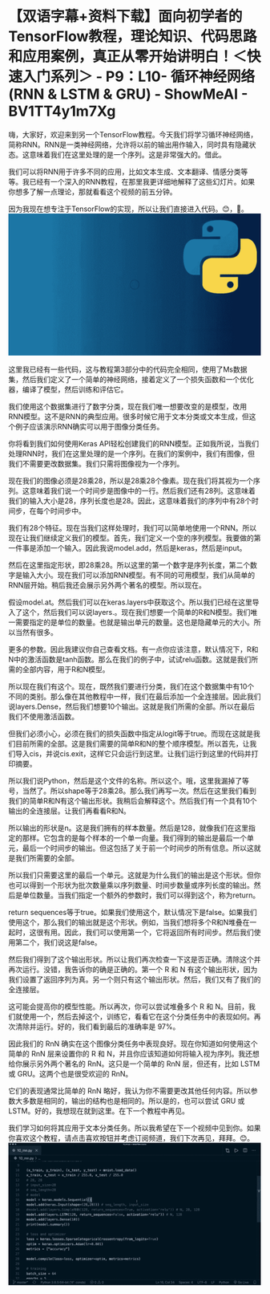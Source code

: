 # 【双语字幕+资料下载】面向初学者的TensorFlow教程，理论知识、代码思路和应用案例，真正从零开始讲明白！＜快速入门系列＞ - P9：L10- 循环神经网络(RNN & LSTM & GRU) - ShowMeAI - BV1TT4y1m7Xg

嗨，大家好，欢迎来到另一个TensorFlow教程。今天我们将学习循环神经网络，简称RNN。RNN是一类神经网络，允许将以前的输出用作输入，同时具有隐藏状态。这意味着我们在这里处理的是一个序列。这是非常强大的。借此。

我们可以将RNN用于许多不同的应用，比如文本生成、文本翻译、情感分类等等。我已经有一个深入的RNN教程，在那里我更详细地解释了这些幻灯片。如果你想多了解一点理论，那就看看这个视频的前五分钟。

因为我现在想专注于TensorFlow的实现，所以让我们直接进入代码。😊，🎼。![](img/19e2da4a4c0b9bf65583ec48e044da69_1.png)

这里我已经有一些代码，这与教程第3部分中的代码完全相同，使用了Ms数据集，然后我们定义了一个简单的神经网络，接着定义了一个损失函数和一个优化器，编译了模型，然后训练和评估它。

我们使用这个数据集进行了数字分类，现在我们唯一想要改变的是模型，改用RNN模型。这不是RNN的典型应用。很多时候它用于文本分类或文本生成，但这个例子应该演示RNN确实可以用于图像分类任务。

你将看到我们如何使用Keras API轻松创建我们的RNN模型。正如我所说，当我们处理RNN时，我们在这里处理的是一个序列。在我们的案例中，我们有图像，但我们不需要更改数据集。我们只需将图像视为一个序列。

现在我们的图像必须是28乘28，所以是28乘28个像素。现在我们将其视为一个序列。这意味着我们说一个时间步是图像中的一行。然后我们还有28列。这意味着我们的输入大小是28，序列长度也是28。因此，这意味着我们的序列中有28个时间步，在每个时间步中。

我们有28个特征。现在当我们这样处理时，我们可以简单地使用一个RNN。所以现在让我们继续定义我们的模型。首先，我们定义一个空的序列模型。我要做的第一件事是添加一个输入。因此我说model.add，然后是keras，然后是input。

然后在这里指定形状，即28乘28。所以这里的第一个数字是序列长度，第二个数字是输入大小。现在我们可以添加RNN模型。有不同的可用模型，我们从简单的RNN层开始。稍后我还会展示另外两个著名的模型。所以现在。

假设model.at。然后我们可以在keras.layers中获取这个。所以我们已经在这里导入了这个，然后我们可以说layers.。现在我们想要一个简单的R和N模型。我们唯一需要指定的是单位的数量。也就是输出单元的数量。这也是隐藏单元的大小。所以当然有很多。

更多的参数。因此我建议你自己查看文档。有一点你应该注意，默认情况下，R和N中的激活函数是tanh函数。那么在我们的例子中，试试relu函数。这就是我们所需的全部内容，用于R和N模型。

所以现在我们有这个。现在，既然我们要进行分类，我们在这个数据集中有10个不同的类别。那么像在其他教程中一样，我们在最后添加一个全连接层。因此我们说layers.Dense，然后我们想要10个输出。这就是我们所需的全部。所以在最后我们不使用激活函数。

但我们必须小心，必须在我们的损失函数中指定从logit等于true。而现在这就是我们目前所需的全部。这是我们需要的简单R和N的整个顺序模型。所以首先，让我们导入cis，并说cis.exit，这样它只会运行到这里。让我们运行到这里的代码并打印摘要。

所以我们说Python，然后是这个文件的名称。所以这个。哦，这里我漏掉了等号，当然了。所以shape等于28乘28。那么我们再写一次。然后在这里我们看到我们的简单R和N有这个输出形状。我稍后会解释这个。然后我们有一个具有10个输出的全连接层。让我们再看看R和N。

所以输出的形状是n。这是我们拥有的样本数量。然后是128，就像我们在这里指定的那样。它包含的是每个样本的一个单一向量。我们得到的输出是最后一个单元，最后一个时间步的输出。但这包括了关于前一个时间步的所有信息。所以这就是我们所需要的全部。

所以我们只需要这里的最后一个单元。这就是为什么我们的输出是这个形状。但你也可以得到一个形状为批次数量乘以序列数量、时间步数量或序列长度的输出。然后是单位数量。当我们指定一个额外的参数时，我们可以得到这个，称为return。

return sequences等于true。如果我们使用这个，默认情况下是false。如果我们使用这个，那么我们的输出就是这个形状。例如，当我们想将多个R和N堆叠在一起时，这很有用。因此，我们可以使用第一个，它将返回所有时间步。然后我们使用第二个，我们说这是false。

然后我们得到了这个输出形状。所以让我们再次检查一下这是否正确。清除这个并再次运行。没错，我告诉你的确是正确的。第一个 R 和 N 有这个输出形状，因为我们设置了返回序列为真。另一个则只有这个输出形状。然后，我们又有了我们的全连接层。

这可能会提高你的模型性能。所以再次，你可以尝试堆叠多个 R 和 N。目前，我们就使用一个，然后去掉这个，训练它，看看它在这个分类任务中的表现如何。再次清除并运行。好的，我们看到最后的准确率是 97%。

因此我们的 RnN 确实在这个图像分类任务中表现良好。现在你知道如何使用这个简单的 RnN 层来设置你的 R 和 N，并且你应该知道如何将输入视为序列。我还想给你展示另外两个著名的 RnN。这只是一个简单的 RnN 层，但还有，比如 LSTM 或 GRU。这两个也是很受欢迎的 RnN。

它们的表现通常比简单的 RnN 略好，我认为你不需要更改其他任何内容。所以参数大多数是相同的，输出的结构也是相同的。所以是的，也可以尝试 GRU 或 LSTM。好的，我想现在就到这里。在下一个教程中再见。

我们学习如何将其应用于文本分类任务。所以我希望在下一个视频中见到你。如果你喜欢这个教程，请点击喜欢按钮并考虑订阅频道，我们下次再见，拜拜。😊。![](img/19e2da4a4c0b9bf65583ec48e044da69_3.png)
